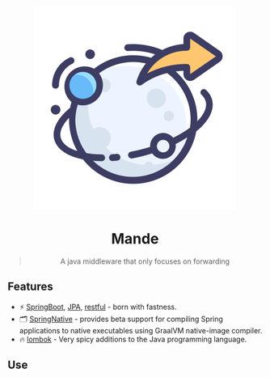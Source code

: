 <div align="center">

<img src="./public/logo.svg">

</div>

<div align="center">

<h1>Mande</h1>

</div>

<div align="center">

>A java middleware that only focuses on forwarding

</div>

## Features

- ⚡️ [SpringBoot](https://github.com/spring-projects/spring-boot), [JPA](https://github.com/spring-projects/spring-data-jpa), [restful](https://github.com/elonehoo/restful-return) - born with fastness.
- 🗂 [SpringNative](https://github.com/spring-projects-experimental/spring-native) - provides beta support for compiling Spring applications to native executables using GraalVM native-image compiler.
- 🔥 [lombok](https://github.com/projectlombok/lombok) - Very spicy additions to the Java programming language.

## Use

